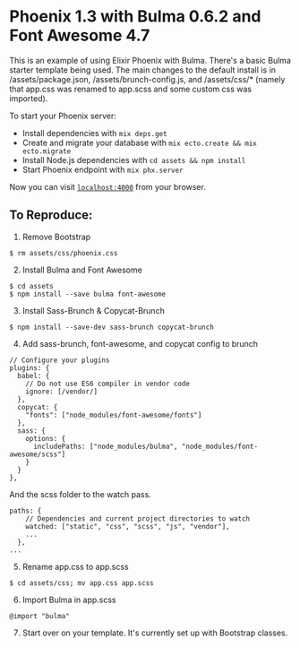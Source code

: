 # Phoenix 1.3 with Bulma 0.6.2 and Font Awesome 4.7

This is an example of using Elixir Phoenix with Bulma.  There's a basic Bulma starter template being used. The main changes to the default install is in /assets/package.json, /assets/brunch-config.js, and /assets/css/* (namely that app.css was renamed to app.scss and some custom css was imported).

To start your Phoenix server:

  * Install dependencies with `mix deps.get`
  * Create and migrate your database with `mix ecto.create && mix ecto.migrate`
  * Install Node.js dependencies with `cd assets && npm install`
  * Start Phoenix endpoint with `mix phx.server`

Now you can visit [`localhost:4000`](http://localhost:4000) from your browser.

## To Reproduce:

1. Remove Bootstrap 
```
$ rm assets/css/phoenix.css
```
2. Install Bulma and Font Awesome
```
$ cd assets
$ npm install --save bulma font-awesome
```
3. Install Sass-Brunch & Copycat-Brunch
```
$ npm install --save-dev sass-brunch copycat-brunch
```
4. Add sass-brunch, font-awesome, and copycat config to brunch
```
// Configure your plugins
plugins: {
  babel: {
    // Do not use ES6 compiler in vendor code
    ignore: [/vendor/]
  },
  copycat: {
    "fonts": ["node_modules/font-awesome/fonts"]
  },
  sass: {
    options: {
      includePaths: ["node_modules/bulma", "node_modules/font-awesome/scss"]
    }
  }
},
```
And the scss folder to the watch pass.
```
paths: {
    // Dependencies and current project directories to watch
    watched: ["static", "css", "scss", "js", "vendor"],
    ...
  },
...
```
5. Rename app.css to app.scss
```
$ cd assets/css; mv app.css app.scss
```
6. Import Bulma in app.scss
```
@import "bulma"
```
7. Start over on your template. It's currently set up with Bootstrap classes.
